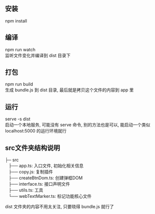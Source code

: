 ## 安装
npm install  

## 编译
npm run watch  
监听文件变化并编译到 dist 目录下

## 打包
npm run build  
生成 bundle.js 到 dist 目录, 最后就是拷贝这个文件的内容到 app 里

## 运行
serve -s dist  
启动一个本地服务, 可能没有 serve 命令, 别的方法也是可以, 能启动一个类似 localhost:5000 的运行环境就行

## src文件夹结构说明
├─ src  
   ├── app.ts: 入口文件, 初始化相关信息  
   ├── copy.js: 复制插件  
   ├── createBtnDom.ts: 创建弹框DOM  
   ├── interface.ts: 接口声明文件  
   ├── utils.ts: 工具  
   └── webTextMarker.ts: 标记功能核心文件  

dist 文件夹的内容不用太关注, 只要晓得 bundle.js 就行了






